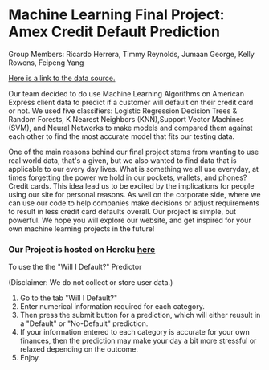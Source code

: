 # Machine Learning Final Project:  Amex Credit Default Prediction
Group Members: Ricardo Herrera, Timmy Reynolds, Jumaan George, Kelly Rowens, Feipeng Yang

[Here is a link to the data source.](https://www.kaggle.com/hotsonhonet/amex-competition/ "American Express Hackathon Competition Data")


Our team decided to do use Machine Learning Algorithms on American Express client data to predict if a customer will default on their credit card or not. We used five classifiers: Logistic Regression Decision Trees & Random Forests, K Nearest Neighbors (KNN),Support Vector Machines (SVM), and Neural Networks to make models and compared them against each other to find the most accurate model that fits our testing data.

One of the main reasons behind our final project stems from wanting to use real world data, that's a given, but we also wanted to find data that is applicable to our every day lives. What is something we all use everyday, at times forgetting the power we hold in our pockets, wallets, and phones? Credit cards. This idea lead us to be excited by the implications for people using our site for personal reasons. As well on the corporate side, where we can use our code to help companies make decisions or adjust requirements to result in less credit card defaults overall. Our project is simple, but powerful. We hope you will explore our website, and get inspired for your own machine learning projects in the future!


### Our Project is hosted on Heroku [here](https://credit-default-practice.herokuapp.com/) 

To use the the "Will I Default?" Predictor 

(Disclaimer: We do not collect or store user data.)

1. Go to the tab "Will I Default?"
2. Enter numerical information required for each category.
3. Then press the submit button for a prediction, which will either reusult in a "Default" or "No-Default" prediction.
4. If your information entered to each category is accurate for your own finances, then the prediction may make your day a bit more stressful or relaxed depending on the outcome.
5. Enjoy.